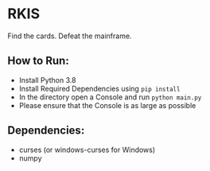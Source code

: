 # RKIS
Find the cards. Defeat the mainframe.

## How to Run:
- Install Python 3.8
- Install Required Dependencies using `pip install`
- In the directory open a Console and run `python main.py`
- Please ensure that the Console is as large as possible 

## Dependencies:
- curses (or windows-curses for Windows)
- numpy


